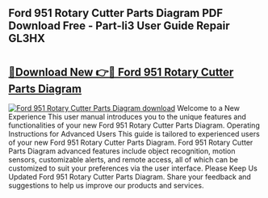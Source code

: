 ## Ford 951 Rotary Cutter Parts Diagram PDF Download Free - Part-li3 User Guide Repair GL3HX

# <h2><a href="http://dfmyva.blite.top/?on=Ford+951+Rotary+Cutter+Parts+Diagram">🔗Download New 👉🔴 Ford 951 Rotary Cutter Parts Diagram</a></h2>

[![Ford 951 Rotary Cutter Parts Diagram download](https://i.imgur.com/lujVjoI.png)](http://dfmyva.blite.top/?on=Ford+951+Rotary+Cutter+Parts+Diagram)
Welcome to a New Experience This user manual introduces you to the unique features and functionalities of your new Ford 951 Rotary Cutter Parts Diagram. Operating Instructions for Advanced Users This guide is tailored to experienced users of your new Ford 951 Rotary Cutter Parts Diagram. Ford 951 Rotary Cutter Parts Diagram advanced features include object recognition, motion sensors, customizable alerts, and remote access, all of which can be customized to suit your preferences via the user interface. Please Keep Us Updated Ford 951 Rotary Cutter Parts Diagram. Share your feedback and suggestions to help us improve our products and services.
